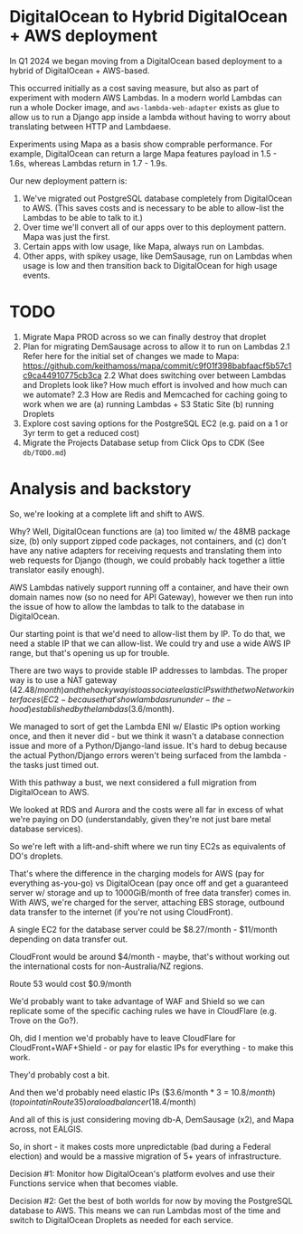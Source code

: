 # DigitalOcean to Hybrid DigitalOcean + AWS deployment

In Q1 2024 we began moving from a DigitalOcean based deployment to a hybrid of DigitalOcean + AWS-based.

This occurred initially as a cost saving measure, but also as part of experiment with modern AWS Lambdas. In a modern world Lambdas can run a whole Docker image, and `aws-lambda-web-adapter` exists as glue to allow us to run a Django app inside a lambda without having to worry about translating between HTTP and Lambdaese.

Experiments using Mapa as a basis show comprable performance. For example, DigitalOcean can return a large Mapa features payload in 1.5 - 1.6s, whereas Lambdas return in 1.7 - 1.9s.

Our new deployment pattern is:

1. We've migrated out PostgreSQL database completely from DigitalOcean to AWS. (This saves costs and is necessary to be able to allow-list the Lambdas to be able to talk to it.)
2. Over time we'll convert all of our apps over to this deployment pattern. Mapa was just the first.
3. Certain apps with low usage, like Mapa, always run on Lambdas.
4. Other apps, with spikey usage, like DemSausage, run on Lambdas when usage is low and then transition back to DigitalOcean for high usage events.

# TODO

1. Migrate Mapa PROD across so we can finally destroy that droplet
2. Plan for migrating DemSausage across to allow it to run on Lambdas
  2.1 Refer here for the initial set of changes we made to Mapa: https://github.com/keithamoss/mapa/commit/c9f01f398babfaacf5b57c1c9ca44910775cb3ca
  2.2 What does switching over between Lambdas and Droplets look like? How much effort is involved and how much can we automate?
  2.3 How are Redis and Memcached for caching going to work when we are (a) running Lambdas + S3 Static Site (b) running Droplets
3. Explore cost saving options for the PostgreSQL EC2 (e.g. paid on a 1 or 3yr term to get a reduced cost)
4. Migrate the Projects Database setup from Click Ops to CDK (See `db/TODO.md`)

# Analysis and backstory

So, we're looking at a complete lift and shift to AWS.

Why? Well, DigitalOcean functions are (a) too limited w/ the 48MB package size, (b) only support zipped code packages, not containers, and (c) don't have any native adapters for receiving requests and translating them into web requests for Django (though, we could probably hack together a little translator easily enough).

AWS Lambdas natively support running off a container, and have their own domain names now (so no need for API Gateway), however we then run into the issue of how to allow the lambdas to talk to the database in DigitalOcean.

Our starting point is that we'd need to allow-list them by IP. To do that, we need a stable IP that we can allow-list. We could try and use a wide AWS IP range, but that's opening us up for trouble.

There are two ways to provide stable IP addresses to lambdas. The proper way is to use a NAT gateway ($42.48/month) and the hacky way is to associate elastic IPs with the two Network interfaces (EC2 - because that's how lambdas run under-the-hood) established by the lambdas ($3.6/month).

We managed to sort of get the Lambda ENI w/ Elastic IPs option working once, and then it never did - but we think it wasn't a database connection issue and more of a Python/Django-land issue. It's hard to debug because the actual Python/Django errors weren't being surfaced from the lambda - the tasks just timed out.

With this pathway a bust, we next considered a full migration from DigitalOcean to AWS.

We looked at RDS and Aurora and the costs were all far in excess of what we're paying on DO (understandably, given they're not just bare metal database services).

So we're left with a lift-and-shift where we run tiny EC2s as equivalents of DO's droplets.

That's where the difference in the charging models for AWS (pay for everything as-you-go) vs DigitalOcean (pay once off and get a guaranteed server w/ storage and up to 1000GiB/month of free data transfer) comes in. With AWS, we're charged for the server, attaching EBS storage, outbound data transfer to the internet (if you're not using CloudFront).

A single EC2 for the database server could be $8.27/month - $11/month depending on data transfer out.

CloudFront would be around $4/month - maybe, that's without working out the international costs for non-Australia/NZ regions.

Route 53 would cost $0.9/month

We'd probably want to take advantage of WAF and Shield so we can replicate some of the specific caching rules we have in CloudFlare (e.g. Trove on the Go?).

Oh, did I mention we'd probably have to leave CloudFlare for CloudFront+WAF+Shield - or pay for elastic IPs for everything - to make this work.

They'd probably cost a bit.

And then we'd probably need elastic IPs ($3.6/month \* 3 = $10.8/month) (to point at in Route 35) or a load balancer ($18.4/month)

And all of this is just considering moving db-A, DemSausage (x2), and Mapa across, not EALGIS.

So, in short - it makes costs more unpredictable (bad during a Federal election) and would be a massive migration of 5+ years of infrastructure.

Decision #1: Monitor how DigitalOcean's platform evolves and use their Functions service when that becomes viable.

Decision #2: Get the best of both worlds for now by moving the PostgreSQL database to AWS. This means we can run Lambdas most of the time and switch to DigitalOcean Droplets as needed for each service.